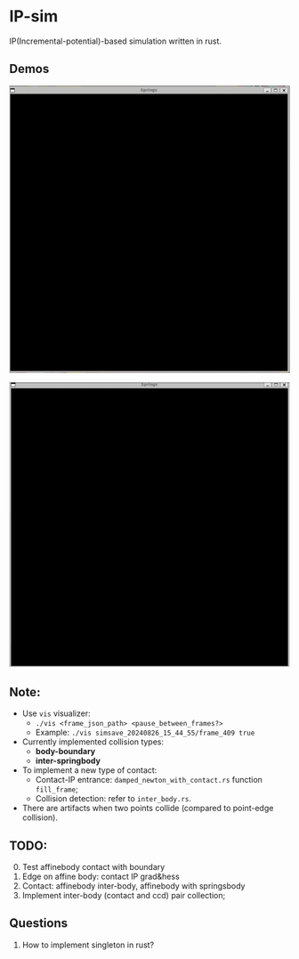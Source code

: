 # IP-sim 

IP(Incremental-potential)-based simulation written in rust.

## Demos

![springs](demo/springs.gif)

![affine](demo/affine.gif)


## Note:
- Use `vis` visualizer:
    - `./vis <frame_json_path> <pause_between_frames?>`
    - Example: `./vis simsave_20240826_15_44_55/frame_409 true`
- Currently implemented collision types:
    - **body-boundary**
    - **inter-springbody** 
- To implement a new type of contact:
    - Contact-IP entrance: `damped_newton_with_contact.rs` function `fill_frame`;
    - Collision detection: refer to `inter_body.rs`.
- There are artifacts when two points collide (compared to point-edge collision).

## TODO:
0. Test affinebody contact with boundary
1. Edge on affine body: contact IP grad&hess
2. Contact: affinebody inter-body, affinebody with springsbody
3. Implement inter-body (contact and ccd) pair collection;

## Questions
1. How to implement singleton in rust?